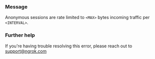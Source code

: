 
### Message
Anonymous sessions are rate limited to <code>&lt;MAX&gt;</code> bytes incoming traffic per <code>&lt;INTERVAL&gt;</code>.

### Further help
If you're having trouble resolving this error, please reach out to [support@ngrok.com](mailto:support@ngrok.com?subject=Help%20with%20ERR_NGROK_719)

